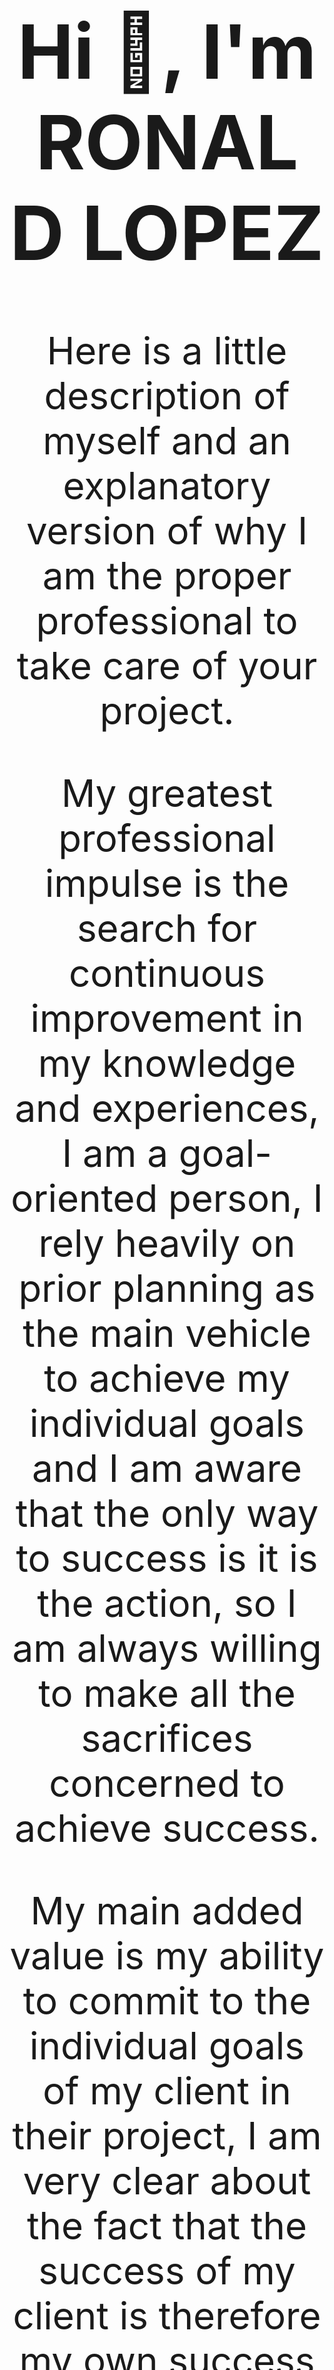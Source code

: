 <div align="center" style="font-size: 60px;">
  <h1> Hi 👋, I'm RONALD LOPEZ </h1>
  
  Here is a little description of myself and an explanatory version of why I am the proper professional to take care of your project.

  My greatest professional impulse is the search for continuous improvement in my knowledge and experiences, I am a goal-oriented person, 
  I rely heavily on prior planning as the main vehicle to achieve my individual goals and I am aware that the only way to success is it is 
  the action, so I am always willing to make all the sacrifices concerned to achieve success.

 My main added value is my ability to commit to the individual goals of my client in their project, I am very clear about the fact that the 
 success of my client is therefore my own success and that each project and request that I generate an ultra-satisfied client with the final 
 product is an addiction to my professional background, which is why every time an estimate is entrusted to me, I dedicate 100% of my dedication, 
 attention, commitment and performance, each task represents my own identity as a profession and my ambition is that this professional identity is 
 synonymous with excellence and quality in execution.
</div>

## :hammer_and_wrench: Frontend Stack
[![My Skills](https://skillicons.dev/icons?i=js,html,css,react,typescript,next,vue,redux,tailwind)](https://skillicons.dev)

## :hammer_and_wrench: Backend Stack
[![My Skills](https://skillicons.dev/icons?i=nodejs,express,nestjs,laravel)](https://skillicons.dev)

## :hammer_and_wrench: DB Stack
[![My Skills](https://skillicons.dev/icons?i=mongo,mysql,postgres)](https://skillicons.dev)


## :fire: My Stats :
<div align="center">
  <a href="https://github.com/anuraghazra/github-readme-stats">
    <img height=200 align="center" src="https://github-readme-stats.vercel.app/api?username=CodeRLopez&theme=radical&hide_border=true" />
  </a>
  <a href="https://github.com/anuraghazra/convoychat">
    <img height=200 align="center" src="https://github-readme-stats.vercel.app/api/top-langs?username=CodeRLopez&layout=compact&langs_count=8&card_width=320&theme=radical&hide_border=true" />
  </a>
</div>

<!--
<div align="center">
  <a href="https://git.io/streak-stats">
    <img src="https://github-readme-streak-stats.herokuapp.com?user=CodeRLopez&card_width=496&theme=radical&hide_border=true" alt="GitHub Streak" style="width: 80%;" />
  </a>
</div> -->

